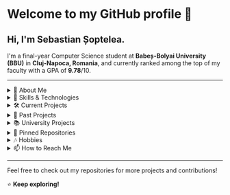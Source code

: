 # Welcome to my GitHub profile 👋

## Hi, I'm Sebastian Șoptelea.
I'm a final-year Computer Science student at **Babeș-Bolyai University (BBU)** in **Cluj-Napoca, Romania**, and currently ranked among the top of my faculty with a GPA of **9.78**/10.

<hr>
<details>
  <summary>📖 About Me</summary>
  
  I’m a problem-solver passionate about **AI/ML, full-stack development, and quantum computing**. As a **final-year student**, I aim to pursue a **master’s in quantum computing or AI**, and eventually a **PhD**. I enjoy tackling complex coding challenges, building **efficient and scalable applications** across **backend and frontend**, and **learning new technologies**. I’m also open to **collaborating on interesting projects**.

  I am part of the **Center for the Study of Complexity at BBU**, a research group focused on complex systems and optimization in AI/ML and increasingly in quantum computing. 
<hr>
</details>

<details>
  <summary>🔧 Skills & Technologies</summary>

### Languages  
![C#](https://img.shields.io/badge/C%23-239120?style=flat&logo=c-sharp&logoColor=white)
![Java](https://img.shields.io/badge/Java-007396?style=flat&logo=java&logoColor=white)
![Python](https://img.shields.io/badge/Python-3776AB?style=flat&logo=python&logoColor=white)
![C](https://img.shields.io/badge/C-A8B9CC?style=flat&logo=c&logoColor=white)
![C++](https://img.shields.io/badge/C++-00599C?style=flat&logo=c%2B%2B&logoColor=white)
![SQL](https://img.shields.io/badge/SQL-4479A1?style=flat&logo=sqlite&logoColor=white)
![PHP](https://img.shields.io/badge/PHP-777BB4?style=flat&logo=php&logoColor=white)
![TypeScript](https://img.shields.io/badge/TypeScript-3178C6?style=flat&logo=typescript&logoColor=white)
![JavaScript](https://img.shields.io/badge/JavaScript-F7DF1E?style=flat&logo=javascript&logoColor=black)
![HTML](https://img.shields.io/badge/HTML-E34F26?style=flat&logo=html5&logoColor=white)
![CSS](https://img.shields.io/badge/CSS-1572B6?style=flat&logo=css3&logoColor=white)
![Haskell](https://img.shields.io/badge/Haskell-5D4F85?style=flat&logo=haskell&logoColor=white)
![NASM](https://img.shields.io/badge/NASM-00599C?style=flat&logo=assembly&logoColor=white)

### Frameworks & Libraries  
- #### Web Development
  ![React](https://img.shields.io/badge/React-61DAFB?style=flat&logo=react&logoColor=black)
  ![Next.js](https://img.shields.io/badge/Next.js-000000?style=flat&logo=next.js&logoColor=white)
  ![Angular](https://img.shields.io/badge/Angular-DD0031?style=flat&logo=angular&logoColor=white)
  ![Express.js](https://img.shields.io/badge/Express.js-000000?style=flat&logo=express&logoColor=white)

- #### .NET Ecosystem
  ![.NET](https://img.shields.io/badge/.NET-512BD4?style=flat&logo=dotnet&logoColor=white)
  ![ASP.NET](https://img.shields.io/badge/ASP.NET-512BD4?style=flat&logo=dotnet&logoColor=white)
  ![Entity Framework](https://img.shields.io/badge/Entity_Framework-512BD4?style=flat&logo=dotnet&logoColor=white)
  ![WinUI](https://img.shields.io/badge/WinUI-0078D7?style=flat&logo=windows&logoColor=white)
  ![Windows Forms](https://img.shields.io/badge/Windows_Forms-0078D7?style=flat&logo=windows&logoColor=white)

- #### Java Ecosystem
  ![Spring](https://img.shields.io/badge/Spring-6DB33F?style=flat&logo=spring&logoColor=white)
  ![Hibernate](https://img.shields.io/badge/Hibernate-59666C?style=flat&logo=hibernate&logoColor=white)
  ![Swing](https://img.shields.io/badge/Swing-007396?style=flat&logo=java&logoColor=white)

- #### Other
  ![Qiskit](https://img.shields.io/badge/Qiskit-6929C4?style=flat&logo=qiskit&logoColor=white)
  ![Pygame](https://img.shields.io/badge/Pygame-3776AB?style=flat&logo=python&logoColor=white)

### Databases  
![PostgreSQL](https://img.shields.io/badge/PostgreSQL-336791?style=flat&logo=postgresql&logoColor=white)
![SQL Server](https://img.shields.io/badge/SQL_Server-CC2927?style=flat&logo=microsoft-sql-server&logoColor=white)
![MySQL](https://img.shields.io/badge/MySQL-4479A1?style=flat&logo=mysql&logoColor=white)  

### Tools & Platforms  
![Git](https://img.shields.io/badge/Git-F05032?style=flat&logo=git&logoColor=white)
![Docker](https://img.shields.io/badge/Docker-2496ED?style=flat&logo=docker&logoColor=white)
![VS Code](https://img.shields.io/badge/VS_Code-007ACC?style=flat&logo=visual-studio-code&logoColor=white)
![Postman](https://img.shields.io/badge/Postman-FF6C37?style=flat&logo=postman&logoColor=white)
![Jupyter](https://img.shields.io/badge/Jupyter-F37626?style=flat&logo=jupyter&logoColor=white)
![Railway](https://img.shields.io/badge/Railway-0B0D0E?style=flat&logo=railway&logoColor=white)
![Maven](https://img.shields.io/badge/Maven-C71A36?style=flat&logo=apache-maven&logoColor=white)

### Testing  
![JUnit](https://img.shields.io/badge/JUnit-25A162?style=flat&logo=junit5&logoColor=white)
![xUnit](https://img.shields.io/badge/xUnit-E34F26?style=flat&logo=dotnet&logoColor=white)
![Unittest](https://img.shields.io/badge/Unittest-3776AB?style=flat&logo=python&logoColor=white)
![JMeter](https://img.shields.io/badge/JMeter-D22128?style=flat&logo=apache-jmeter&logoColor=white)
![BenchmarkDotNet](https://img.shields.io/badge/BenchmarkDotNet-239120?style=flat&logo=c-sharp&logoColor=white)

### AI/ML  
![TensorFlow](https://img.shields.io/badge/TensorFlow-FF6F00?style=flat&logo=tensorflow&logoColor=white)
![PyTorch](https://img.shields.io/badge/PyTorch-EE4C2C?style=flat&logo=pytorch&logoColor=white)
![OpenCV](https://img.shields.io/badge/OpenCV-5C3EE8?style=flat&logo=opencv&logoColor=white)
![MobileNet](https://img.shields.io/badge/MobileNet-4285F4?style=flat&logo=google&logoColor=white)
![Scikit-learn](https://img.shields.io/badge/scikit--learn-F7931E?style=flat&logo=scikit-learn&logoColor=white)

### Concepts  
🔹 **REST API Design**  
🔹 **Object-Oriented Programming (OOP)**  
🔹 **Data Structures & Algorithms**  
🔹 **Software Design Patterns**  
🔹 **Quantum Computing Concepts**  
🔹 **Multithreading/Concurrency**  
🔹 **Networking**  
🔹 **Operating Systems**  
🔹 **Regular Expressions**  
🔹 **Functional Programming**  
🔹 **Evolutionary Algorithms** 

### Interests  
🔹 **Full-stack Development**  
🔹 **AI/ML Engineering**  
🔹 **Quantum Computing**  
🔹 **Systems Architecture**  
🔹 **Performance Optimization** 

<hr>
</details>

<details>
  <summary>🛠️ Current Projects</summary>
  
Currently not actively working on projects, but soon planning to start my **bachelor's thesis**, develop the full-scale **Spotify-integrated dosq.fm app**, and work on a few **publications in quantum programming**.

<hr>
</details>

<details>
  <summary>📁 Past Projects</summary>

### [🎶 Spotify Likes to Last.fm](https://github.com/dosqas/spotify-likes-to-lastfm)  
Python script that transfers your liked songs on **Spotify** to **Last.fm** as “loved” tracks. I originally **forked this project** while searching for a tool like this, unsure if one even existed. I loved it so much that I made improvements to enhance its functionality. As someone passionate about **statistics and music**, I really enjoy using **Last.fm**, and this project combines both my interests perfectly.

### [👾 SpaceDefender](https://github.com/dosqas/spacedefender)  
A wave-based variation of the 80s game **Space Defender**. Developed in **.NET C#** with **Windows Forms**.  
This project helped me learn **Windows Forms** and made me more comfortable with **C# .NET**. It was a great learning exercise, as it pushed me out of my comfort zone, requiring me to handle challenges like **collision detection**.

### [✈️ Planes](https://github.com/dosqas/planes)  
Implementation of the **Planes** game. Built in **Python** with **Pygame**, featuring a custom **smart AI algorithm**.  
I thoroughly enjoyed developing my own **smart AI algorithm** for the computer after studying papers on the AI algorithm based on **probability density functions** used for the **Battleships game**.
<hr>
</details>

<details>
  <summary>📚 University Projects</summary>

### [📚 University Projects](https://github.com/dosqas/bbu-cuni-uni-projects)  
A repository of **past projects and assignments** completed for university courses, covering a range of programming concepts and technologies. Last semester, I took the following courses:
- **Web Development**: Covered both **client-side** (HTML, CSS, JavaScript, Angular) and **server-side** web technologies (PHP, ASP.NET, Spring, etc.).
- **Database Management Systems**: Learnt how to manage databases using **ADO.NET** with **C# .NET**, alongside database fundamentals including concurrency control, recovery, query optimization and distributed and parallel databases.
- **Software Engineering**: Focused on teamwork and full-stack development (the project is available in the [se-hospital-duo](https://github.com/dosqas/se-hospital-duo) repository).
- **Systems for Design and Implementation**: Involved developing a full-stack app by myself using **Next.js (Typescript)**, **ASP.NET Core**, and **PostgreSQL** (check out the project in the [dosq.fm-lite](https://github.com/dosqas/dosq.fm-lite) repository).
- **Artificial Intelligence**: Introduced the basics of **AI**, from Perceptrons all the way to CNNs and Computer Vision.

<hr>
</details>

<details>
  <summary>📌 Pinned Repositories</summary>
Feel free to check out some of my pinned repositories for a deeper dive into my projects.

- [🐱 Realtime Entity Classifier](https://github.com/dosqas/realtime-entity-classifier)
- [⛏️ Minesweeper](https://github.com/dosqas/minesweeper)
- [❤️ Heart Disease Prediction VQC](https://github.com/dosqas/vqc-heart-disease-prediction) 
- [📚 University Projects](https://github.com/dosqas/bbu-cuni-uni-projects)

<hr>
</details>

<details>
  <summary>🎶 Hobbies</summary>
  
- I'm very passionate about listening to music and tracking how my tastes evolve over time, and I enjoy exploring vastly different genres, including **hip-hop**, **metal**, **ambient**, and **pop**.
- I also have a deep love for photography, especially shooting in black and white with a focus on capturing the architecture of buildings and their symmetry wherever I go.
  
<hr>
</details>

<details>
  <summary>📫 How to Reach Me</summary>
  
- 📧 Email: [sebastian.soptelea@proton.me](mailto:sebastian.soptelea@proton.me)
- 🔗 [LinkedIn](https://www.linkedin.com/in/sebastian-soptelea/)
</details>

---

Feel free to check out my repositories for more projects and contributions!

⭐️ **Keep exploring!**
